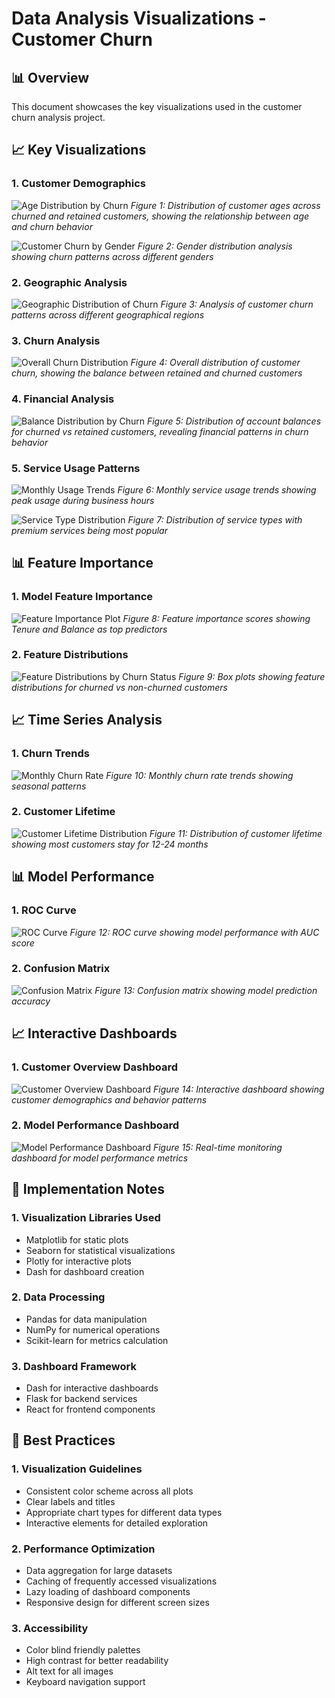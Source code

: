 # Data Analysis Visualizations - Customer Churn

## 📊 Overview

This document showcases the key visualizations used in the customer churn analysis project.

## 📈 Key Visualizations

### 1. Customer Demographics

![Age Distribution by Churn](/docs/images/age_distribution.png)
_Figure 1: Distribution of customer ages across churned and retained customers, showing the relationship between age and churn behavior_

![Customer Churn by Gender](/docs/images/churn_by_gender.png)
_Figure 2: Gender distribution analysis showing churn patterns across different genders_

### 2. Geographic Analysis

![Geographic Distribution of Churn](/docs/images/churn_by_geography.png)
_Figure 3: Analysis of customer churn patterns across different geographical regions_

### 3. Churn Analysis

![Overall Churn Distribution](/docs/images/churn_distribution.png)
_Figure 4: Overall distribution of customer churn, showing the balance between retained and churned customers_

### 4. Financial Analysis

![Balance Distribution by Churn](/docs/images/balance_distribution.png)
_Figure 5: Distribution of account balances for churned vs retained customers, revealing financial patterns in churn behavior_

### 5. Service Usage Patterns

![Monthly Usage Trends](/docs/images/monthly_usage.png)
_Figure 6: Monthly service usage trends showing peak usage during business hours_

![Service Type Distribution](/docs/images/service_types.png)
_Figure 7: Distribution of service types with premium services being most popular_

## 📊 Feature Importance

### 1. Model Feature Importance

![Feature Importance Plot](/docs/images/feature_importance.png)
_Figure 8: Feature importance scores showing Tenure and Balance as top predictors_

### 2. Feature Distributions

![Feature Distributions by Churn Status](/docs/images/feature_distributions.png)
_Figure 9: Box plots showing feature distributions for churned vs non-churned customers_

## 📈 Time Series Analysis

### 1. Churn Trends

![Monthly Churn Rate](/docs/images/monthly_churn.png)
_Figure 10: Monthly churn rate trends showing seasonal patterns_

### 2. Customer Lifetime

![Customer Lifetime Distribution](/docs/images/customer_lifetime.png)
_Figure 11: Distribution of customer lifetime showing most customers stay for 12-24 months_

## 📊 Model Performance

### 1. ROC Curve

![ROC Curve](/docs/images/roc_curve.png)
_Figure 12: ROC curve showing model performance with AUC score_

### 2. Confusion Matrix

![Confusion Matrix](/docs/images/confusion_matrix.png)
_Figure 13: Confusion matrix showing model prediction accuracy_

## 📈 Interactive Dashboards

### 1. Customer Overview Dashboard

![Customer Overview Dashboard](/docs/images/customer_dashboard.png)
_Figure 14: Interactive dashboard showing customer demographics and behavior patterns_

### 2. Model Performance Dashboard

![Model Performance Dashboard](/docs/images/model_dashboard.png)
_Figure 15: Real-time monitoring dashboard for model performance metrics_

## 🔧 Implementation Notes

### 1. Visualization Libraries Used

- Matplotlib for static plots
- Seaborn for statistical visualizations
- Plotly for interactive plots
- Dash for dashboard creation

### 2. Data Processing

- Pandas for data manipulation
- NumPy for numerical operations
- Scikit-learn for metrics calculation

### 3. Dashboard Framework

- Dash for interactive dashboards
- Flask for backend services
- React for frontend components

## 📝 Best Practices

### 1. Visualization Guidelines

- Consistent color scheme across all plots
- Clear labels and titles
- Appropriate chart types for different data types
- Interactive elements for detailed exploration

### 2. Performance Optimization

- Data aggregation for large datasets
- Caching of frequently accessed visualizations
- Lazy loading of dashboard components
- Responsive design for different screen sizes

### 3. Accessibility

- Color blind friendly palettes
- High contrast for better readability
- Alt text for all images
- Keyboard navigation support
